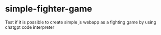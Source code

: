 # simple-fighter-game
Test if it is possible to create simple js webapp as a fighting game by using chatgpt code interpreter
